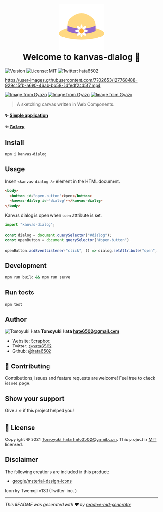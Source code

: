 <h1 align="center">
  <img alt="" src="favicon.png" /><br />
  Welcome to kanvas-dialog 👋
</h1>

<p>
  <a href="https://www.npmjs.com/package/kanvas-dialog" target="_blank">
    <img alt="Version" src="https://img.shields.io/npm/v/kanvas-dialog.svg">
  </a>
  <a href="https://github.com/hata6502/kanvas/blob/main/LICENSE" target="_blank">
    <img alt="License: MIT" src="https://img.shields.io/badge/License-MIT-yellow.svg" />
  </a>
  <a href="https://twitter.com/hata6502" target="_blank">
    <img alt="Twitter: hata6502" src="https://img.shields.io/twitter/follow/hata6502.svg?style=social" />
  </a>
</p>

<!-- markdownlint-disable -->

https://user-images.githubusercontent.com/7702653/127768488-929cc5fb-a690-46ab-bb58-5dfedf24d5f7.mp4

<!-- markdownlint-enable -->

[![Image from Gyazo](https://i.gyazo.com/e0c431cdb6119d34544fa26b6da38724.png)](https://gyazo.com/e0c431cdb6119d34544fa26b6da38724)
[![Image from Gyazo](https://i.gyazo.com/4e57780551e102ceabfa0657b4f48b3e.png)](https://gyazo.com/4e57780551e102ceabfa0657b4f48b3e)
[![Image from Gyazo](https://i.gyazo.com/0d0388d20d2eb46af0d3afece89fc95f.png)](https://gyazo.com/0d0388d20d2eb46af0d3afece89fc95f)

> A sketching canvas written in Web Components.

#### ✨ [Simple application](https://kanvas.b-hood.site/)

#### ✨ [Gallery](https://scrapbox.io/hata6502/%E3%81%8A%E7%B5%B5%E3%81%8B%E3%81%8D%E9%9B%86)

## Install

```sh
npm i kanvas-dialog
```

## Usage

Insert `<kanvas-dialog />` element in the HTML document.

```html
<body>
  <button id="open-button">Open</button>
  <kanvas-dialog id="dialog"></kanvas-dialog>
</body>
```

Kanvas dialog is open when `open` attribute is set.

```js
import "kanvas-dialog";

const dialog = document.querySelector("#dialog");
const openButton = document.querySelector("#open-button");

openButton.addEventListener("click", () => dialog.setAttribute("open", ""));
```

## Development

```bash
npm run build && npm run serve
```

## Run tests

```sh
npm test
```

## Author

<img alt="Tomoyuki Hata" src="https://avatars.githubusercontent.com/hata6502" width="48" /> **Tomoyuki Hata <hato6502@gmail.com>**

- Website: [Scrapbox](https://scrapbox.io/hata6502/)
- Twitter: [@hata6502](https://twitter.com/hata6502)
- Github: [@hata6502](https://github.com/hata6502)

## 🤝 Contributing

Contributions, issues and feature requests are welcome!
Feel free to check [issues page](https://github.com/hata6502/kanvas/issues).

## Show your support

Give a ⭐️ if this project helped you!

## 📝 License

Copyright © 2021 [Tomoyuki Hata <hato6502@gmail.com>](https://github.com/hata6502).
This project is [MIT](https://github.com/hata6502/kanvas/blob/main/LICENSE) licensed.

## Disclaimer

The following creations are included in this product:

- [google/material-design-icons](https://github.com/google/material-design-icons/blob/master/LICENSE)

Icon by Twemoji v13.1 (Twitter, inc. )

---

_This README was generated with ❤️ by [readme-md-generator](https://github.com/kefranabg/readme-md-generator)_
